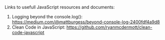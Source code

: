 Links to usefull JavaScript resources and documents:

1. Logging beyond the console.log(): https://medium.com/@mattburgess/beyond-console-log-2400fdf4a9d8
2. Clean Code in JavaScript: https://github.com/ryanmcdermott/clean-code-javascript
